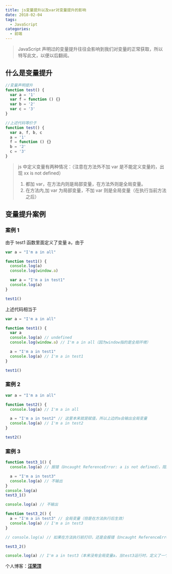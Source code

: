 ```yaml
---
title: js变量提升以及var对变量提升的影响
date: 2018-02-04
tags:
  - JavaScript
categories:
  - 前端
---
```


> JavaScript 声明过的变量提升往往会影响到我们对变量的正常获取，所以特写此文，以便以后翻阅。

<!-- more -->

## 什么是变量提升

```javascript
//变量声明提升
function test() {
  var a = '1'
  var f = function () {}
  var b = '2'
  var c = '3'
}

//上述代码等价于
function test() {
  var a, f, b, c
  a = '1'
  f = function () {}
  b = '2'
  c = '3'
}
```

> js 中定义变量有两种情况：（注意在方法外不加 var 是不能定义变量的，出现 xx is not defined）
>
> 1. 都加 var，在方法内则是局部变量，在方法外则是全局变量。
> 2. 在方法内,加 var 为局部变量，不加 var 则是全局变量（在执行当前方法之后）

## 变量提升案例

### 案例 1

由于 test1 函数里面定义了变量 a，由于

```javascript
var a = "I'm a in all"

function test1() {
  console.log(a)
  console.log(window.a)

  var a = "I'm a in test1"
  console.log(a)
}

test1()
```

上述代码相当于

```javascript
var a = "I'm a in all"

function test1() {
  var a
  console.log(a) // undefined
  console.log(window.a) // I'm a in all（因为window指的是全局环境）

  a = "I'm a in test1"
  console.log(a) // I'm a in test1
}

test1()
```

### 案例 2

```javascript
var a = "I'm a in all"

function test2() {
  console.log(a) // I'm a in all

  a = "I'm a in test2" // 这里本来就是赋值，所以上边的a会输出全局变量
  console.log(a) // I'm a in test2
}

test2()
```

### 案例 3

```javascript
function test3_1() {
  console.log(a) // 报错（Uncaught ReferenceError: a is not defined），阻断以下代码的运行

  a = "I'm a in test3"
  console.log(a) // 不输出
}
console.log(a)
test3_1()

console.log(a) // 不输出
```

```javascript
function test3_2() {
  a = "I'm a in test3" // 全局变量（但是在方法执行后生效）
  console.log(a) // I'm a in test3
}

// console.log(a) // 如果在方法执行前打印，还是会报错（Uncaught ReferenceError: a is not defined），阻断以下代码的运行

test3_2()

console.log(a) // I'm a in test3（本来没有全局变量a，当test3运行时，定义了一个全局变量a，所以这里会输出）
```

个人博客：[**汪荣顶**](www.fedtop.com)
